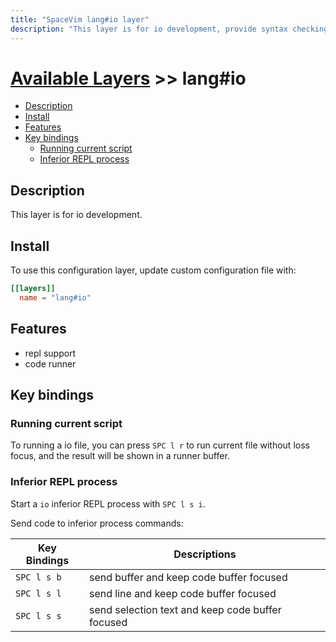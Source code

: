 ```yaml
---
title: "SpaceVim lang#io layer"
description: "This layer is for io development, provide syntax checking, code runner and repl support for io file."
---
```


# [Available Layers](../../) >> lang#io

<!-- vim-markdown-toc GFM -->

- [Description](#description)
- [Install](#install)
- [Features](#features)
- [Key bindings](#key-bindings)
  - [Running current script](#running-current-script)
  - [Inferior REPL process](#inferior-repl-process)

<!-- vim-markdown-toc -->

## Description

This layer is for io development.

## Install

To use this configuration layer, update custom configuration file with:

```toml
[[layers]]
  name = "lang#io"
```
## Features

- repl support
- code runner

## Key bindings

### Running current script

To running a io file, you can press `SPC l r` to run current file without loss focus, and the result will be shown in a runner buffer.

### Inferior REPL process

Start a `io` inferior REPL process with `SPC l s i`.

Send code to inferior process commands:

| Key Bindings | Descriptions                                     |
| ------------ | ------------------------------------------------ |
| `SPC l s b`  | send buffer and keep code buffer focused         |
| `SPC l s l`  | send line and keep code buffer focused           |
| `SPC l s s`  | send selection text and keep code buffer focused |
